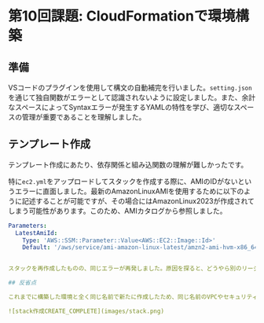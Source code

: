 # 第10回課題: CloudFormationで環境構築

## 準備

VSコードのプラグインを使用して構文の自動補完を行いました。`setting.json`を通じて独自関数がエラーとして認識されないように設定しました。また、余計なスペースによってSyntaxエラーが発生するYAMLの特性を学び、適切なスペースの管理が重要であることを理解しました。

## テンプレート作成

テンプレート作成にあたり、依存関係と組み込関数の理解が難しかったです。

特に`ec2.yml`をアップロードしてスタックを作成する際に、AMIのIDがないというエラーに直面しました。最新のAmazonLinuxAMIを使用するために以下のように記述することが可能ですが、その場合にはAmazonLinux2023が作成されてしまう可能性があります。このため、AMIカタログから参照しました。

```yaml
Parameters:
  LatestAmiId:
    Type: 'AWS::SSM::Parameter::Value<AWS::EC2::Image::Id>'
    Default: '/aws/service/ami-amazon-linux-latest/amzn2-ami-hvm-x86_64-gp2'


スタックを再作成したものの、同じエラーが再発しました。原因を探ると、どうやら別のリージョンのIDを参照していたようです。これにより、リージョンによってIDが異なることを学びました。

## 反省点

これまでに構築した環境と全く同じ名前で新たに作成したため、同じ名前のVPCやセキュリティグループなどができてしまいました。これにより、どれがCloudFormationで作成したものなのか識別が難しくなってしまったという問題がありました。

![stack作成CREATE_COMPLETE](images/stack.png)
